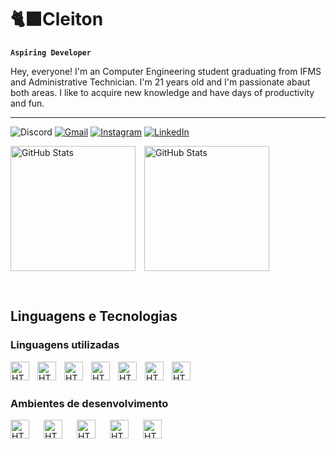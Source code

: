 # 🐈‍⬛Cleiton

**`Aspiring Developer`**

Hey, everyone! I'm an Computer Engineering student graduating from IFMS and Administrative Technician. I'm 21 years old and I'm passionate abaut both areas. I like to acquire new knowledge and have days of productivity and fun.

---
![Discord](https://img.shields.io/badge/Discord-%235865F2.svg?style=for-the-badge&logo=discord&logoColor=white)
[![Gmail](https://img.shields.io/badge/Gmail-D14836?style=for-the-badge&logo=gmail&logoColor=white)](https://mail.google.com/mail/?view=cm&fs=1&to=cleitonguilhermite@gmail.com&su=Assunto&body=Texto+da+mensagem)
[![Instagram](https://img.shields.io/badge/Instagram-%23E4405F.svg?style=for-the-badge&logo=Instagram&logoColor=white)](https://www.instagram.com/call_me_ton21/)
[![LinkedIn](https://img.shields.io/badge/linkedin-%230077B5.svg?style=for-the-badge&logo=linkedin&logoColor=white)](https://www.linkedin.com/in/cleiton-da-silva-guilhermite-8047bb292/)

<p>
    <img 
        align="Center" 
        alt="GitHub Stats" 
        height="200" 
        style="padding-right: 10px;" 
        src="https://github-readme-stats.vercel.app/api?username=Draky-Rollgard&show_icons=true&theme=merko&include_all_commits=true&locale=pt-br" 
    />
    <img 
    align="Center" 
    alt="GitHub Stats" 
    height="200" 
    src="https://github-readme-stats.vercel.app/api/top-langs/?username=Draky-Rollgard&theme=merko&layout=compact&custom_title=Tecnologias&langs_count=9" 
    />
<p>
<br/>

## Linguagens e Tecnologias

### Linguagens utilizadas

<img 
    align="left" 
    alt="HTML"
    title="HTML" 
    width="30px" 
    style="padding-right: 10px;" 
    src="https://cdn.jsdelivr.net/gh/devicons/devicon@latest/icons/c/c-original.svg" 
/>

<img
    align="left" 
    alt="HTML"
    title="HTML" 
    width="30px" 
    style="padding-right: 10px;"
    src="https://cdn.jsdelivr.net/gh/devicons/devicon@latest/icons/python/python-original.svg" />
          
<img
    align="left" 
    alt="HTML"
    title="HTML" 
    width="30px" 
    style="padding-right: 10px;"
    src="https://cdn.jsdelivr.net/gh/devicons/devicon@latest/icons/javascript/javascript-original.svg" />
          
<img 
    align="left" 
    alt="HTML"
    title="HTML" 
    width="30px" 
    style="padding-right: 10px;"
    src="https://cdn.jsdelivr.net/gh/devicons/devicon@latest/icons/html5/html5-original.svg" />
                   
<img 
    align="left" 
    alt="HTML"
    title="HTML" 
    width="30px" 
    style="padding-right: 10px;"
    src="https://cdn.jsdelivr.net/gh/devicons/devicon@latest/icons/css3/css3-original.svg" />
                   
<img 
    align="left" 
    alt="HTML"
    title="HTML" 
    width="30px" 
    style="padding-right: 10px;"
    src="https://cdn.jsdelivr.net/gh/devicons/devicon@latest/icons/azuresqldatabase/azuresqldatabase-original.svg" />
          
<img 
    align="left" 
    alt="HTML"
    title="HTML" 
    width="30px" 
    style="padding-right: 10px;"
    src="https://cdn.jsdelivr.net/gh/devicons/devicon@latest/icons/bash/bash-original.svg" />
          
<br/>
<br/>

### Ambientes de desenvolvimento

<img 
    align="left" 
    alt="HTML"
    title="HTML" 
    width="30px"
    style="padding-right: 20px;"
    src="https://cdn.jsdelivr.net/gh/devicons/devicon@latest/icons/arduino/arduino-original.svg" />

            
<img 
    align="left" 
    alt="HTML"
    title="HTML" 
    width="30px"
    style="padding-right: 20px;"
    src="https://cdn.jsdelivr.net/gh/devicons/devicon@latest/icons/vim/vim-original.svg" />
          
          
<img
    align="left" 
    alt="HTML"
    title="HTML" 
    width="30px"
    style="padding-right: 20px;"
    src="https://cdn.jsdelivr.net/gh/devicons/devicon@latest/icons/vscode/vscode-original.svg" />

<img
    align="left" 
    alt="HTML"
    title="HTML" 
    width="30px"
    style="padding-right: 20px;"
    src="https://cdn.jsdelivr.net/gh/devicons/devicon@latest/icons/debian/debian-original.svg" 
/>
     
<img
    align="left" 
    alt="HTML"
    title="HTML" 
    width="30px" 
    src="https://cdn.jsdelivr.net/gh/devicons/devicon@latest/icons/windows11/windows11-original.svg" 
/>


